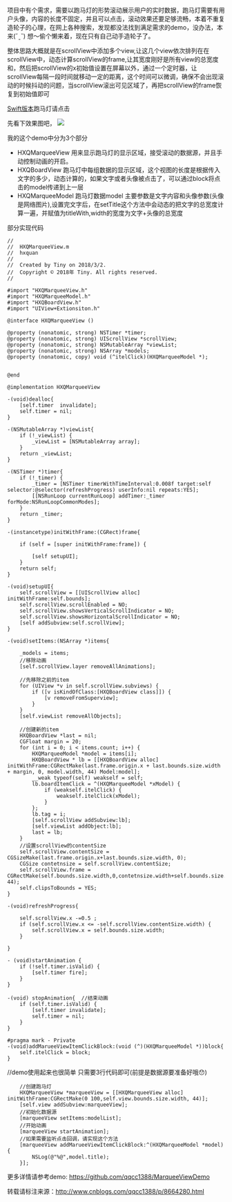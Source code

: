 项目中有个需求，需要以跑马灯的形势滚动展示用户的实时数据，跑马灯需要有用户头像，内容的长度不固定，并且可以点击，滚动效果还要足够流畅，本着不重复造轮子的心理，在网上各种搜索，发现都没法找到满足需求的demo，没办法，本来(ˇˍˇ) 想～偷个懒来着，现在只有自己动手造轮子了。

整体思路大概就是在scrollView中添加多个view,让这几个view依次排列在在scrollView中，动态计算scrollView的frame,让其宽度刚好是所有view的总宽度和，然后把scrollView的x初始值设置在屏幕以外，通过一个定时器，让scrollView每隔一段时间就移动一定的距离，这个时间可以微调，确保不会出现滚动的时候抖动的问题，当scrollView滚出可见区域了，再把scrollView的frame恢复到初始值即可

[Swift版本](https://github.com/qqcc1388/MarqueeView-Swift)跑马灯请点击

先看下效果图吧，
![](https://github.com/qqcc1388/MarqueeViewDemo/blob/master/source/marquee.gif)

我的这个demo中分为3个部分
* HXQMarqueeView 用来显示跑马灯的显示区域，接受滚动的数据源，并且手动控制动画的开启。
* HXQBoardView 跑马灯中每组数据的显示区域，这个视图的长度是根据传入文字的多少，动态计算的，如果文字或者头像被点击了，可以通过block将点击的model传递到上一层
* HXQMarqueeModel 跑马灯数据model 主要参数是文字内容和头像参数(头像是网络图片),设置完文字后，在setTitle这个方法中会动态的把文字的总宽度计算一遍，并赋值为titleWith,width的宽度为文字+头像的总宽度

部分实现代码
```
//
//  HXQMarqueeView.m
//  hxquan
//
//  Created by Tiny on 2018/3/2.
//  Copyright © 2018年 Tiny. All rights reserved.
//

#import "HXQMarqueeView.h"
#import "HXQMarqueeModel.h"
#import "HXQBoardView.h"
#import "UIView+Extionsiton.h"

@interface HXQMarqueeView ()

@property (nonatomic, strong) NSTimer *timer;
@property (nonatomic, strong) UIScrollView *scrollView;
@property (nonatomic, strong) NSMutableArray *viewList;
@property (nonatomic, strong) NSArray *models;
@property (nonatomic, copy) void (^itelClick)(HXQMarqueeModel *);


@end

@implementation HXQMarqueeView

-(void)dealloc{
    [self.timer  invalidate];
    self.timer = nil;
}

-(NSMutableArray *)viewList{
    if (!_viewList) {
        _viewList = [NSMutableArray array];
    }
    return _viewList;
}

-(NSTimer *)timer{
    if (!_timer) {
        _timer = [NSTimer timerWithTimeInterval:0.008f target:self selector:@selector(refreshProgress) userInfo:nil repeats:YES];
        [[NSRunLoop currentRunLoop] addTimer:_timer forMode:NSRunLoopCommonModes];
    }
    return _timer;
}

-(instancetype)initWithFrame:(CGRect)frame{
    
    if (self = [super initWithFrame:frame]) {
        
        [self setupUI];
    }
    return self;
}

-(void)setupUI{
    self.scrollView = [[UIScrollView alloc] initWithFrame:self.bounds];
    self.scrollView.scrollEnabled = NO;
    self.scrollView.showsVerticalScrollIndicator = NO;
    self.scrollView.showsHorizontalScrollIndicator = NO;
    [self addSubview:self.scrollView];
}

-(void)setItems:(NSArray *)items{

    _models = items;
    //移除动画
    [self.scrollView.layer removeAllAnimations];
    
    //先移除之前的item
    for (UIView *v in self.scrollView.subviews) {
        if ([v isKindOfClass:[HXQBoardView class]]) {
            [v removeFromSuperview];
        }
    }
    [self.viewList removeAllObjects];
    
    //创建新的item
    HXQBoardView *last = nil;
    CGFloat margin = 20;
    for (int i = 0; i < items.count; i++) {
        HXQMarqueeModel *model = items[i];
        HXQBoardView * lb = [[HXQBoardView alloc] initWithFrame:CGRectMake(last.frame.origin.x + last.bounds.size.width + margin, 0, model.width, 44) Model:model];
        __weak typeof(self) weakself = self;
        lb.boardItemClick = ^(HXQMarqueeModel *xModel) {
            if (weakself.itelClick) {
                weakself.itelClick(xModel);
            }
        };
        lb.tag = i;
        [self.scrollView addSubview:lb];
        [self.viewList addObject:lb];
        last = lb;
    }
    //设置scrollView的contentSize
    self.scrollView.contentSize = CGSizeMake(last.frame.origin.x+last.bounds.size.width, 0);
    CGSize contetnsize = self.scrollView.contentSize;
    self.scrollView.frame = CGRectMake(self.bounds.size.width,0,contetnsize.width+self.bounds.size.width, 44);
    self.clipsToBounds = YES;
}

-(void)refreshProgress{
    
    self.scrollView.x -=0.5 ;
    if (self.scrollView.x <= -self.scrollView.contentSize.width) {
        self.scrollView.x = self.bounds.size.width;
    }
    
}

- (void)startAnimation {
    if (!self.timer.isValid) {
        [self.timer fire];
    }
}

-(void) stopAnimation{  //结束动画
    if (self.timer.isValid) {
        [self.timer invalidate];
        self.timer = nil;
    }
}

#pragma mark - Private
-(void)addMarueeViewItemClickBlock:(void (^)(HXQMarqueeModel *))block{
    self.itelClick = block;
}

```

//demo使用起来也很简单   只需要3行代码即可(前提是数据源要准备好哦😯)
```
    //创建跑马灯
    HXQMarqueeView *marqueeView = [[HXQMarqueeView alloc] initWithFrame:CGRectMake(0 100,self.view.bounds.size.width, 44)];
    [self.view addSubview:marqueeView];
    //初始化数据源
    [marqueeView setItems:modelList];
    //开始动画
    [marqueeView startAnimation];
    //如果需要监听点击回调，请实现这个方法
    [marqueeView addMarueeViewItemClickBlock:^(HXQMarqueeModel *model) {
        NSLog(@"%@",model.title);
    }];
```

更多详情请参考demo: https://github.com/qqcc1388/MarqueeViewDemo 

转载请标注来源：http://www.cnblogs.com/qqcc1388/p/8664280.html
